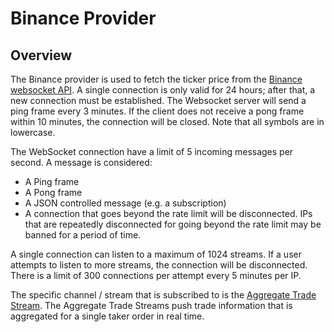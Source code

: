# Binance Provider

## Overview

The Binance provider is used to fetch the ticker price from the [Binance websocket API](https://developers.binance.com/docs/binance-spot-api-docs/web-socket-streams). A single connection is only valid for 24 hours; after that, a new connection must be established. The Websocket server will send a ping frame every 3 minutes. If the client does not receive a pong frame within 10 minutes, the connection will be closed. Note that all symbols are in lowercase.

The WebSocket connection have a limit of 5 incoming messages per second. A message is considered:

* A Ping frame
* A Pong frame
* A JSON controlled message (e.g. a subscription)
* A connection that goes beyond the rate limit will be disconnected. IPs that are repeatedly disconnected for going beyond the rate limit may be banned for a period of time.

A single connection can listen to a maximum of 1024 streams. If a user attempts to listen to more streams, the connection will be disconnected. There is a limit of 300 connections per attempt every 5 minutes per IP.

The specific channel / stream that is subscribed to is the [Aggregate Trade Stream](https://developers.binance.com/docs/binance-spot-api-docs/web-socket-streams#aggregate-trade-streams). The Aggregate Trade Streams push trade information that is aggregated for a single taker order in real time.

